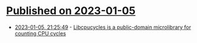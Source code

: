 # [Published on 2023-01-05](index.md)

* [2023-01-05, 21:25:49](https://news.ycombinator.com/item?id=34266843) - [Libcpucycles is a public-domain microlibrary for counting CPU cycles](https://cpucycles.cr.yp.to/)
